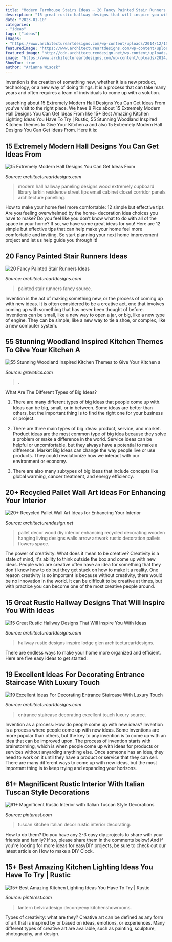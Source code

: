 ```yaml
---
title: "Modern Farmhouse Stairs Ideas ~ 20 Fancy Painted Stair Runners Ideas"
description: "15 great rustic hallway designs that will inspire you with ideas"
date: "2023-01-10"
categories:
- "ideas"
tags: ["ideas"]
images:
- "https://www.architectureartdesigns.com/wp-content/uploads/2014/12/15-Extremely-Modern-Hall-Designs-You-Can-Get-Ideas-From-5-630x840.jpg"
featuredImage: "https://www.architectureartdesigns.com/wp-content/uploads/2013/09/1822-630x945.jpg"
featured_image: "http://cdn.architecturendesign.net/wp-content/uploads/2015/06/AD-Pallet-Wall-Art-1.jpg"
image: "https://www.architectureartdesigns.com/wp-content/uploads/2014/12/15-Extremely-Modern-Hall-Designs-You-Can-Get-Ideas-From-5-630x840.jpg"
ShowToc: true
author: "Arianna Wisozk"
---
```



Invention is the creation of something new, whether it is a new product, technology, or a new way of doing things. It is a process that can take many years and often requires a team of individuals to come up with a solution.

	

		
searching about 15 Extremely Modern Hall Designs You Can Get Ideas From you've visit to the right place. We have 8 Pics about 15 Extremely Modern Hall Designs You Can Get Ideas From like 15+ Best Amazing Kitchen Lighting Ideas You Have To Try | Rustic, 55 Stunning Woodland Inspired Kitchen Themes to Give Your Kitchen a and also 15 Extremely Modern Hall Designs You Can Get Ideas From. Here it is:
		
    
## 15 Extremely Modern Hall Designs You Can Get Ideas From

<img loading=lazy src="https://www.architectureartdesigns.com/wp-content/uploads/2014/12/15-Extremely-Modern-Hall-Designs-You-Can-Get-Ideas-From-5-630x840.jpg" onerror="this.onerror=null;this.src='https://tse2.mm.bing.net/th?id=OIP.fFNM-YtgYsI1_F9rtqUhIAHaJ4&amp;pid=15.1';" alt="15 Extremely Modern Hall Designs You Can Get Ideas From">

_Source: architectureartdesigns.com_

>modern hall hallway paneling designs wood extremely cupboard library larkin residence street tips email cabinet closet corridor panels architecture panelling. 

	

How to make your home feel more comfortable: 12 simple but effective tips
Are you feeling overwhelmed by the home- decoration idea choices you have to make? Do you feel like you don’t know what to do with all of the space in your home? If so, we have some great ideas for you! Here are 12 simple but effective tips that can help make your home feel more comfortable and inviting. So start planning your next home improvement project and let us help guide you through it!

    
## 20 Fancy Painted Stair Runners Ideas

<img loading=lazy src="https://www.architectureartdesigns.com/wp-content/uploads/2013/09/1822-630x945.jpg" onerror="this.onerror=null;this.src='https://tse1.mm.bing.net/th?id=OIP.sFNlK2ooxy0xq5uuM2PcpAHaLH&amp;pid=15.1';" alt="20 Fancy Painted Stair Runners Ideas">

_Source: architectureartdesigns.com_

>painted stair runners fancy source. 

	

Invention is the act of making something new, or the process of coming up with new ideas. It is often considered to be a creative act, one that involves coming up with something that has never been thought of before. Inventions can be small, like a new way to open a jar, or big, like a new type of engine. They can be simple, like a new way to tie a shoe, or complex, like a new computer system.

    
## 55 Stunning Woodland Inspired Kitchen Themes To Give Your Kitchen A

<img loading=lazy src="https://www.gravetics.com/wp-content/uploads/2017/09/Kitchen-Windows-Flush-With-Counter.jpg" onerror="this.onerror=null;this.src='https://tse4.mm.bing.net/th?id=OIP.GwwtHuDqE3RM_tGhrTFQjAAAAA&amp;pid=15.1';" alt="55 Stunning Woodland Inspired Kitchen Themes to Give Your Kitchen a">

_Source: gravetics.com_

>. 

	

What Are The Different Types of Big Ideas?
1. There are many different types of big ideas that people come up with. Ideas can be big, small, or in between. Some ideas are better than others, but the important thing is to find the right one for your business or project.
2. There are three main types of big ideas: product, service, and market. Product ideas are the most common type of big idea because they solve a problem or make a difference in the world. Service ideas can be helpful or uncomfortable, but they always have a potential to make a difference. Market Big Ideas can change the way people live or use products. They could revolutionize how we interact with our environment or economy.

3. There are also many subtypes of big ideas that include concepts like global warming, cancer treatment, and energy efficiency.

    
## 20+ Recycled Pallet Wall Art Ideas For Enhancing Your Interior

<img loading=lazy src="http://cdn.architecturendesign.net/wp-content/uploads/2015/06/AD-Pallet-Wall-Art-1.jpg" onerror="this.onerror=null;this.src='https://tse3.mm.bing.net/th?id=OIP.8Xd7lJShtieOCcnEehn92wHaLH&amp;pid=15.1';" alt="20+ Recycled Pallet Wall Art Ideas for Enhancing Your Interior">

_Source: architecturendesign.net_

>pallet decor wood diy interior enhancing recycled decorating wooden hanging living designs walls arrow artwork rustic decoration pallets flowers space. 

	

The power of creativity: What does it mean to be creative?
Creativity is a state of mind, it's ability to think outside the box and come up with new ideas. People who are creative often have an idea for something that they don't know how to do but they get stuck on how to make it a reality. One reason creativity is so important is because without creativity, there would be no innovation in the world. It can be difficult to be creative at times, but with practice you can become one of the most creative people around.

    
## 15 Great Rustic Hallway Designs That Will Inspire You With Ideas

<img loading=lazy src="https://www.architectureartdesigns.com/wp-content/uploads/2016/09/15-Great-Rustic-Hallway-Designs-That-Will-Inspire-You-With-Ideas-10.jpg" onerror="this.onerror=null;this.src='https://tse3.mm.bing.net/th?id=OIP.CoI7o1tb3uw3d8G0lEbkCwHaKZ&amp;pid=15.1';" alt="15 Great Rustic Hallway Designs That Will Inspire You With Ideas">

_Source: architectureartdesigns.com_

>hallway rustic designs inspire lodge glen architectureartdesigns. 

	

There are endless ways to make your home more organized and efficient. Here are five easy ideas to get started:

    
## 19 Excellent Ideas For Decorating Entrance Staircase With Luxury Touch

<img loading=lazy src="https://www.architectureartdesigns.com/wp-content/uploads/2016/12/12-2.jpg" onerror="this.onerror=null;this.src='https://tse1.mm.bing.net/th?id=OIP.UcnifB0rE6EqfW6SKZLv4AHaJ4&amp;pid=15.1';" alt="19 Excellent Ideas For Decorating Entrance Staircase With Luxury Touch">

_Source: architectureartdesigns.com_

>entrance staircase decorating excellent touch luxury source. 

	

Invention as a process: How do people come up with new ideas?
Invention is a process where people come up with new ideas. Some inventions are more popular than others, but the key to any invention is to come up with an idea that can be improved upon. The process of invention starts with brainstorming, which is when people come up with ideas for products or services without anyarding anything else. Once someone has an idea, they need to work on it until they have a product or service that they can sell. There are many different ways to come up with new ideas, but the most important thing is to keep trying and expanding your horizons.

    
## 61+ Magnificent Rustic Interior With Italian Tuscan Style Decorations

<img loading=lazy src="https://i.pinimg.com/736x/8e/5b/51/8e5b51626d7de29c9437112ee90983de.jpg" onerror="this.onerror=null;this.src='https://tse4.mm.bing.net/th?id=OIP.9mkFdAsDDmocf_-7yW3sBgHaJ3&amp;pid=15.1';" alt="61+ Magnificent Rustic Interior with Italian Tuscan Style Decorations">

_Source: pinterest.com_

>tuscan kitchen italian decor rustic interior decorating. 

	

How to do them?
Do you have any 2-3 easy diy projects to share with your friends and family? If so, please share them in the comments below! And if you're looking for more ideas for easyDIY projects, be sure to check out our latest article on How to make a DIY Clock.

    
## 15+ Best Amazing Kitchen Lighting Ideas You Have To Try | Rustic

<img loading=lazy src="https://i.pinimg.com/736x/43/6b/47/436b47e414f8f7928f9a60697ef26027.jpg" onerror="this.onerror=null;this.src='https://tse3.mm.bing.net/th?id=OIP.Sp5ksSHMCFNNnc-1wk4C_QHaJ6&amp;pid=15.1';" alt="15+ Best Amazing Kitchen Lighting Ideas You Have To Try | Rustic">

_Source: pinterest.com_

>lantern belviradesign decorqeeny kitchenshowrooms. 

	

Types of creativity: what are they?
Creative art can be defined as any form of art that is inspired by or based on ideas, emotions, or experiences. Many different types of creative art are available, such as painting, sculpture, photography, and design.

